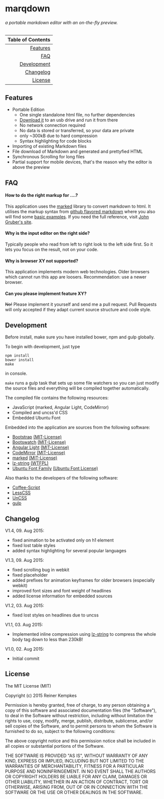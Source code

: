 # marqdown

###### a portable markdown editor with an on-the-fly preview.

|Table of Contents|
|--:|
|[Features](#features)|
|[FAQ](#faq)|
|[Development](#development)|
|[Changelog](#changelog)|
|[License](#license)|

## Features

- Portable Edition
	- One single standalone html file, no further dependencies
	- [Download it](#download-portable) to an usb drive and run it from there
	- No network connection required
	- No data is stored or transferred, so your data are private
	- only ~300kB due to hard compression
	- Syntax highlighting for code blocks
- Importing of existing Markdown files
- File download of Markdown and generated and prettyfied HTML
- Synchronous Scrolling for long files
- Partial support for mobile devices, that's the reason why the editor is above the preview

## FAQ

#### How to do the right markup for ....?
This application uses the [marked](https://github.com/chjj/marked) library to convert markdown to html.
It utilises the markup syntax from [github flavored markdown](https://help.github.com/articles/github-flavored-markdown/) where you also will find some [basic examples](https://help.github.com/articles/markdown-basics/).
If you need the full reference, visit [John Gruber's site](https://daringfireball.net/projects/markdown/).

#### Why is the input editor on the right side?
Typically people who read from left to right look to the left side first.
So it lets you focus on the result, not on your code.

#### Why is browser XY not supported?
This application implements modern web technologies.
Older browsers which cannot run this app are loosers.
Recommendation: use a newer browser.

#### Can you please implement feature XY?
~~No!~~ 
Please implement it yourself and send me a pull request.
Pull Requests will only accepted if they adapt current source structure and code style.

## Development

Before install, make sure you have installed bower, npm and gulp globally.

To begin with development, just type
```
npm install
bower install
make
```
in console.

```make``` runs a gulp task that sets up some file watchers so you can just modify the source files
and everything will be compiled together automatically.

The compiled file contains the following resources:
- JavaScript (marked, Angular Light, CodeMirror)
- Compiled and uncss'd CSS
- Embedded Ubuntu Font

Embedded into the application are sources from the following software:
- [Bootstrap](http://getbootstrap.com/) [(MIT-License)](https://github.com/twbs/bootstrap/blob/master/LICENSE)
- [Bootswatch](http://bootswatch.com/) [(MIT-License)](https://github.com/thomaspark/bootswatch/blob/gh-pages/LICENSE)
- [Angular Light](http://angularlight.org/) [(MIT-License)](https://github.com/lega911/angular-light/blob/master/LICENSE)
- [CodeMirror](http://codemirror.net/) [(MIT-License)](https://github.com/codemirror/CodeMirror/blob/master/LICENSE)
- [marked](https://github.com/chjj/marked) [(MIT-License)](https://github.com/chjj/marked/blob/master/LICENSE)
- [lz-string](https://github.com/pieroxy/lz-string) [(WTFPL)](https://github.com/pieroxy/lz-string/blob/master/LICENSE.txt) 
- [Ubuntu Font Family](https://www.google.com/fonts#UsePlace:use/Collection:Ubuntu) [(Ubuntu Font License)](http://font.ubuntu.com/licence/)

Also thanks to the developers of the following software:
- [Coffee-Script](http://coffeescript.org/)
- [LessCSS](http://lesscss.org/)
- [UnCSS](https://github.com/giakki/uncss)
- [gulp](http://gulpjs.com/)

## Changelog

V1.4, 09. Aug 2015:
- fixed animation to be activated only on h1 element
- fixed lost table styles
- added syntax highlighting for several popular languages

V1.3, 09. Aug 2015:
- fixed scrolling bug in webkit
- fixed placeholder
- added prefixes for animation keyframes for older browsers (especially webkit)
- improved font sizes and font weight of headlines
- added license information for embedded sources

V1.2, 03. Aug 2015:
- fixed lost styles on headlines due to uncss

V1.1, 03. Aug 2015:
- Implemented inline compression using [lz-string](https://github.com/pieroxy/lz-string) to compress the whole body tag down to less than 230kB!

V1.0, 02. Aug 2015:
- Initial commit

## License

The MIT License (MIT)

Copyright (c) 2015 Reiner Kempkes

Permission is hereby granted, free of charge, to any person obtaining a copy
of this software and associated documentation files (the "Software"), to deal
in the Software without restriction, including without limitation the rights
to use, copy, modify, merge, publish, distribute, sublicense, and/or sell
copies of the Software, and to permit persons to whom the Software is
furnished to do so, subject to the following conditions:

The above copyright notice and this permission notice shall be included in
all copies or substantial portions of the Software.

THE SOFTWARE IS PROVIDED "AS IS", WITHOUT WARRANTY OF ANY KIND, EXPRESS OR
IMPLIED, INCLUDING BUT NOT LIMITED TO THE WARRANTIES OF MERCHANTABILITY,
FITNESS FOR A PARTICULAR PURPOSE AND NONINFRINGEMENT. IN NO EVENT SHALL THE
AUTHORS OR COPYRIGHT HOLDERS BE LIABLE FOR ANY CLAIM, DAMAGES OR OTHER
LIABILITY, WHETHER IN AN ACTION OF CONTRACT, TORT OR OTHERWISE, ARISING FROM,
OUT OF OR IN CONNECTION WITH THE SOFTWARE OR THE USE OR OTHER DEALINGS IN
THE SOFTWARE.